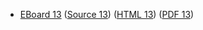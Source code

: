 * [EBoard 13](../eboards/eboard.13.html)
  ([Source 13](../eboards/eboard.13.md))
  ([HTML 13](../eboards/eboard.13.html))
  ([PDF 13](../eboards/eboard.13.pdf))
